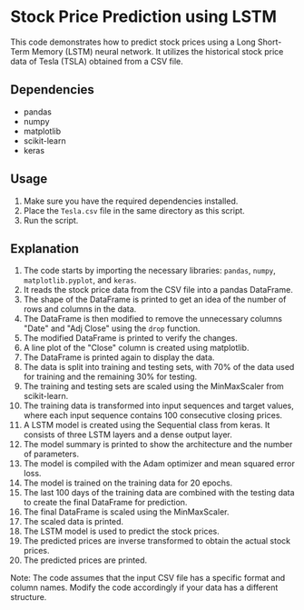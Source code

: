 # Stock Price Prediction using LSTM

This code demonstrates how to predict stock prices using a Long Short-Term Memory (LSTM) neural network. It utilizes the historical stock price data of Tesla (TSLA) obtained from a CSV file.

## Dependencies
- pandas
- numpy
- matplotlib
- scikit-learn
- keras

## Usage
1. Make sure you have the required dependencies installed.
2. Place the `Tesla.csv` file in the same directory as this script.
3. Run the script.

## Explanation
1. The code starts by importing the necessary libraries: `pandas`, `numpy`, `matplotlib.pyplot`, and `keras`.
2. It reads the stock price data from the CSV file into a pandas DataFrame.
3. The shape of the DataFrame is printed to get an idea of the number of rows and columns in the data.
4. The DataFrame is then modified to remove the unnecessary columns "Date" and "Adj Close" using the `drop` function.
5. The modified DataFrame is printed to verify the changes.
6. A line plot of the "Close" column is created using matplotlib.
7. The DataFrame is printed again to display the data.
8. The data is split into training and testing sets, with 70% of the data used for training and the remaining 30% for testing.
9. The training and testing sets are scaled using the MinMaxScaler from scikit-learn.
10. The training data is transformed into input sequences and target values, where each input sequence contains 100 consecutive closing prices.
11. A LSTM model is created using the Sequential class from keras. It consists of three LSTM layers and a dense output layer.
12. The model summary is printed to show the architecture and the number of parameters.
13. The model is compiled with the Adam optimizer and mean squared error loss.
14. The model is trained on the training data for 20 epochs.
15. The last 100 days of the training data are combined with the testing data to create the final DataFrame for prediction.
16. The final DataFrame is scaled using the MinMaxScaler.
17. The scaled data is printed.
18. The LSTM model is used to predict the stock prices.
19. The predicted prices are inverse transformed to obtain the actual stock prices.
20. The predicted prices are printed.

Note: The code assumes that the input CSV file has a specific format and column names. Modify the code accordingly if your data has a different structure.

